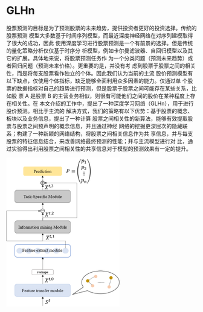 # GLHn
股票预测的目标是为了预测股票的未来趋势，提供投资者更好的投资选择。传统的股票预测
模型大多数基于时间序列模型，而最近深度神经网络在对序列建模取得了很大的成功，因此
使用深度学习进行股票预测是一个有前景的选择。但是传统的量化策略分析仅仅基于时序分
析模型，例如卡尔曼滤波器、自回归模型以及其它的扩展。具体地来说，将股票预测任务作
为一个分类问题（预测未来趋势）或者回归问题（预测未来价格）。更重要的是，并没有考
虑到股票于股票之间的相关性，而是将每支股票看作独立的个体。因此我们认为当前的主流
股价预测模型有以下缺点，仅使用个体指标，缺乏能够全面利用众多因素的能力。仅通过单
个股票的数据指标对自己的趋势进行预测，但是股票于股票之间可能存在某些关系，比如股
票 A 是股票 B 的主营业务相似，则很有可能他们之间的股价在某种程度上存在相关性。在
本文介绍的工作中，提出了一种深度学习网络（GLHn），用于进行股价预测。相比于主流的
解决方式，我们的策略有以下优势：基于股票的概念、板块以及业务信息，提出了一种计算
股票之间相关性的新算法，能够有效提取股票与股票之间预声明的概念信息，并且通过神经
网络的挖掘更深层次的隐藏联系；构建了一种新颖的网络结构，将股票之间相关信息作为共
享信息，并与每支股票的特征信息结合，来改善网络最终预测的性能；并与主流模型进行对
比，通过实验得出利用股票之间相关性的共享信息对于模型的预测效果有一定的提升。

 <img src="picture/model.png" width = "300"  alt="模型结构" align=center />
